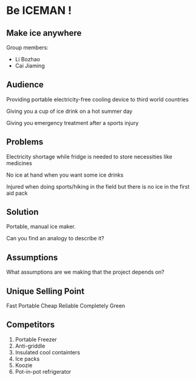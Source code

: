 # Be ICEMAN !
## Make ice anywhere

Group members: 
* Li Bozhao
* Cai Jiaming



## Audience
Providing portable electricity-free cooling device to third world countries

Giving you a cup of ice drink on a hot summer day

Giving you  emergency treatment after a sports injury

## Problems
Electricity shortage while fridge is needed to store necessities like medicines

No ice at hand when you want some ice drinks

Injured when doing sports/hiking in the field but there is no ice in the first aid pack


## Solution
Portable, manual ice maker. 

Can you find an analogy to describe it? 

## Assumptions
What assumptions are we making that the project depends on?

## Unique Selling Point
Fast
Portable
Cheap
Reliable
Completely Green

## Competitors
1. Portable Freezer
2. Anti-griddle
3. Insulated cool containters 
4. Ice packs 
5. Koozie
6. Pot-in-pot refrigerator
